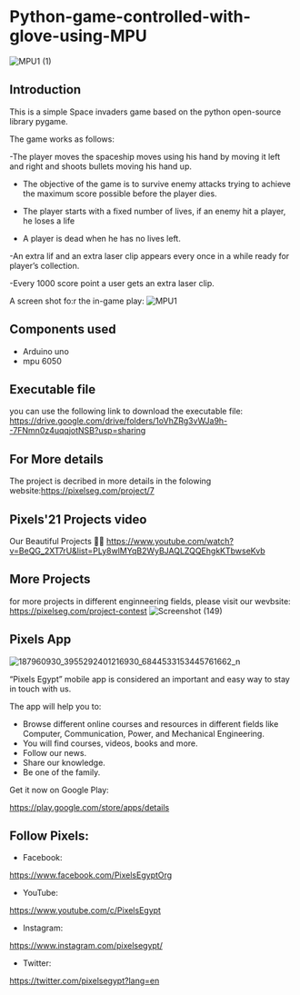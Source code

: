 ﻿# Python-game-controlled-with-glove-using-MPU


![MPU1 (1)](https://user-images.githubusercontent.com/80456446/124116262-0d0b4700-da6f-11eb-8ba4-92d2b6865dae.png)


## Introduction
This is a simple Space invaders game based on the python open-source library pygame.

The game works as follows:

-The player moves the spaceship moves using his hand by moving it left and right and shoots bullets moving his hand up.

- The objective of the game is to survive enemy attacks trying to achieve the maximum score possible before the player dies.

- The player starts with a fixed number of lives, if an enemy hit a player, he loses a life

- A player is dead when he has no lives left.

-An extra lif and an extra laser clip appears every once in a while ready for player’s collection.

-Every 1000 score point a user gets an extra laser clip.

A screen shot fo:r the in-game play:
![MPU1](https://user-images.githubusercontent.com/80456446/124116329-23b19e00-da6f-11eb-9e39-d201892bdfcb.png)

## Components used
- Arduino uno
- mpu 6050

## Executable file
you can use the following link to download the executable file:
https://drive.google.com/drive/folders/1oVhZRg3vWJa9h--7FNmn0z4uqqjotNSB?usp=sharing

## For More details
The project is decribed in more details in the folowing website:https://pixelseg.com/project/7
## Pixels'21 Projects video
Our Beautiful Projects 🖤✨
https://www.youtube.com/watch?v=BeQG_2XT7rU&list=PLy8wlMYqB2WyBJAQLZQQEhgkKTbwseKvb

## More Projects
for more projects in different enginneering fields, please visit our wevbsite:
https://pixelseg.com/project-contest
![Screenshot (149)](https://user-images.githubusercontent.com/80456446/124113398-b18b8a00-da6b-11eb-8faf-70db2402673c.png)


## Pixels App 
![187960930_3955292401216930_6844533153445761662_n](https://user-images.githubusercontent.com/80456446/124113684-00392400-da6c-11eb-8779-cea0193eefb6.jpg)

“Pixels Egypt” mobile app is considered an important and easy way to stay in touch with us.

The app will help you to:

- Browse different online courses and resources in different fields like Computer, Communication, Power, and Mechanical Engineering.
- You will find courses, videos, books and more.
- Follow our news.
- Share our knowledge.
- Be one of the family.

Get it now on Google Play:

https://play.google.com/store/apps/details


## Follow Pixels:

- Facebook:

https://www.facebook.com/PixelsEgyptOrg

- YouTube:

https://www.youtube.com/c/PixelsEgypt

- Instagram:

https://www.instagram.com/pixelsegypt/

- Twitter:

https://twitter.com/pixelsegypt?lang=en



